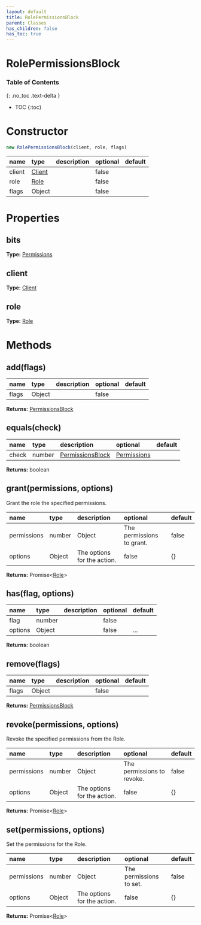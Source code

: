 ```yaml
---
layout: default
title: RolePermissionsBlock
parent: Classes
has_children: false
has_toc: true
---
```


# RolePermissionsBlock
### Table of Contents
{: .no_toc .text-delta }

- TOC
{:toc}
# Constructor
```js
new RolePermissionsBlock(client, role, flags)
```

| name | type | description | optional | default |
|:-----|:-----|:------------|:---------|:--------|
| client | [Client](classes/Client) |  | false |  |
| role | [Role](classes/Role) |  | false |  |
| flags | Object |  | false |  |

# Properties
## bits
**Type:** [Permissions](classes/Permissions)

## client
**Type:** [Client](classes/Client)

## role
**Type:** [Role](classes/Role)

# Methods
## add(flags)
| name | type | description | optional | default |
|:-----|:-----|:------------|:---------|:--------|
| flags | Object |  | false |  |

**Returns:** [PermissionsBlock](classes/PermissionsBlock)

## equals(check)
| name | type | description | optional | default |
|:-----|:-----|:------------|:---------|:--------|
| check | number | [PermissionsBlock](classes/PermissionsBlock) | [Permissions](classes/Permissions) |  | false |  |

**Returns:** boolean

## grant(permissions, options)
Grant the role the specified permissions.

| name | type | description | optional | default |
|:-----|:-----|:------------|:---------|:--------|
| permissions | number | Object | The permissions to grant. | false |  |
| options | Object | The options for the action. | false | {} |

**Returns:** Promise<[Role](classes/Role)>

## has(flag, options)
| name | type | description | optional | default |
|:-----|:-----|:------------|:---------|:--------|
| flag | number |  | false |  |
| options | Object |  | false | ... |

**Returns:** boolean

## remove(flags)
| name | type | description | optional | default |
|:-----|:-----|:------------|:---------|:--------|
| flags | Object |  | false |  |

**Returns:** [PermissionsBlock](classes/PermissionsBlock)

## revoke(permissions, options)
Revoke the specified permissions from the Role.

| name | type | description | optional | default |
|:-----|:-----|:------------|:---------|:--------|
| permissions | number | Object | The permissions to revoke. | false |  |
| options | Object | The options for the action. | false | {} |

**Returns:** Promise<[Role](classes/Role)>

## set(permissions, options)
Set the permissions for the Role.

| name | type | description | optional | default |
|:-----|:-----|:------------|:---------|:--------|
| permissions | number | Object | The permissions to set. | false |  |
| options | Object | The options for the action. | false | {} |

**Returns:** Promise<[Role](classes/Role)>

